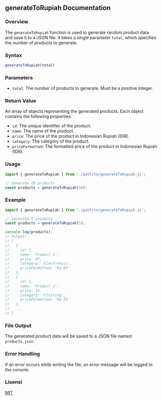 ## generateToRupiah Documentation

### Overview
The `generateToRupiah` function is used to generate random product data and save it to a JSON file. It takes a single parameter `total`, which specifies the number of products to generate.

### Syntax
```javascript
generateToRupiah(total)
```

### Parameters
- `total`: The number of products to generate. Must be a positive integer.

### Return Value
An array of objects representing the generated products. Each object contains the following properties:
- `id`: The unique identifier of the product.
- `name`: The name of the product.
- `price`: The price of the product in Indonesian Rupiah (IDR).
- `category`: The category of the product.
- `priceFormatted`: The formatted price of the product in Indonesian Rupiah (IDR).

### Usage
```javascript
import { generateToRupiah } from './path/to/generateToRupiah.js';

// Generate 10 products
const products = generateToRupiah(10);
```

### Example
```javascript
import { generateToRupiah } from './path/to/generateToRupiah.js';

// Generate 5 products
const products = generateToRupiah(5);

console.log(products);
// Output:
// [
//   {
//     id: 1,
//     name: 'Product 1',
//     price: 87,
//     category: 'Electronics',
//     priceFormatted: 'Rp 87'
//   },
//   {
//     id: 2,
//     name: 'Product 2',
//     price: 55,
//     category: 'Clothing',
//     priceFormatted: 'Rp 55'
//   },
//   ...
// ]
```

### File Output
The generated product data will be saved to a JSON file named `products.json`.

### Error Handling
If an error occurs while writing the file, an error message will be logged to the console.

### Lisensi
[MIT](https://github.com/Amarudinn/generate-to-rupiah/blob/main/LICENSE.txt)